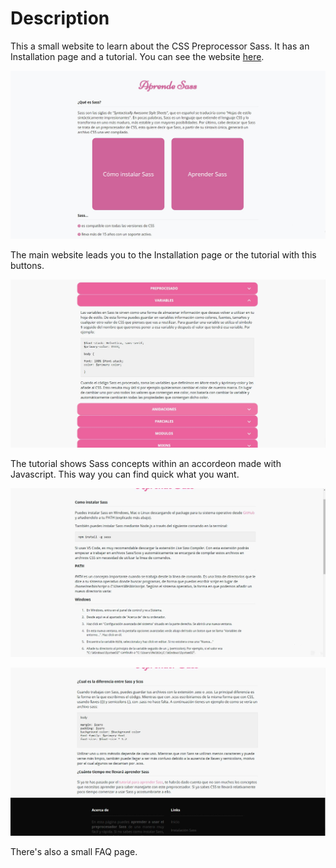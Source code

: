 # Description

This a small website to learn about the CSS Preprocessor Sass. It has an Installation page and a tutorial. You can see the website [here](https://oscarandio.github.io/Learn-sass/).

![thumnail](https://raw.githubusercontent.com/Oscarandio/Learn-sass/main/public/thumbnail.jpg)

The main website leads you to the Installation page or the tutorial with this buttons.

![thumnail](https://raw.githubusercontent.com/Oscarandio/Learn-sass/main/public/learn.jpg)

The tutorial shows Sass concepts within an accordeon made with Javascript. This way you can find quick what you want.

![thumnail](https://raw.githubusercontent.com/Oscarandio/Learn-sass/main/public/install.jpg)

![thumnail](https://raw.githubusercontent.com/Oscarandio/Learn-sass/main/public/faq.jpg)

There's also a small FAQ page.


